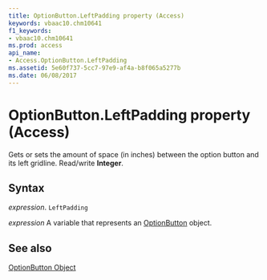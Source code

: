 ```yaml
---
title: OptionButton.LeftPadding property (Access)
keywords: vbaac10.chm10641
f1_keywords:
- vbaac10.chm10641
ms.prod: access
api_name:
- Access.OptionButton.LeftPadding
ms.assetid: 5e60f737-5cc7-97e9-af4a-b8f065a5277b
ms.date: 06/08/2017
---
```



# OptionButton.LeftPadding property (Access)

Gets or sets the amount of space (in inches) between the option button and its left gridline. Read/write  **Integer**.


## Syntax

 _expression_. `LeftPadding`

 _expression_ A variable that represents an [OptionButton](Access.OptionButton.md) object.


## See also


[OptionButton Object](Access.OptionButton.md)

